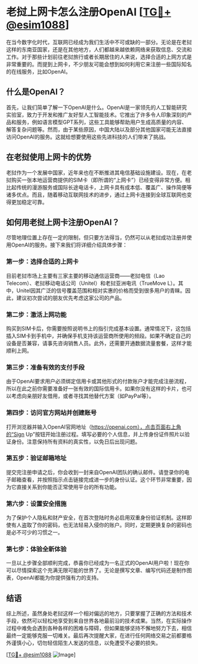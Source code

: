 # 老挝上网卡怎么注册OpenAI [[TG💪+ @esim1088](https://t.me/s/esim1088)]

在当今数字化时代，互联网已经成为我们生活中不可或缺的一部分。无论是在老挝这样的东南亚国家，还是在其他地方，人们都越来越依赖网络来获取信息、交流和工作。对于那些计划前往老挝旅行或者长期居住的人来说，选择合适的上网方式是非常重要的。而提到上网卡，不少朋友可能会想到如何利用它来注册一些国际知名的在线服务，比如OpenAI。

## 什么是OpenAI？

首先，让我们简单了解一下OpenAI是什么。OpenAI是一家领先的人工智能研究实验室，致力于开发和推广友好型人工智能技术。它推出了许多令人印象深刻的产品和服务，例如语言模型GPT系列，这些工具能够帮助用户生成高质量的内容、解答复杂问题等。然而，由于某些原因，中国大陆以及部分其他国家可能无法直接访问OpenAI的服务。这就给想要使用这些先进科技的人们带来了挑战。

## 在老挝使用上网卡的优势

老挝作为一个发展中国家，近年来也在不断推进其电信基础设施建设。现在，在老挝购买一张本地运营商提供的SIM卡（即所谓的“上网卡”）已经变得非常方便。相比起传统的漫游服务或国际长途电话卡，上网卡具有成本低、覆盖广、操作简便等诸多优点。而且，随着移动互联网技术的进步，通过上网卡连接到全球互联网也变得更加稳定可靠。

## 如何用老挝上网卡注册OpenAI？

尽管地理位置上存在一定的限制，但只要方法得当，仍然可以从老挝成功注册并使用OpenAI的服务。接下来我们将详细介绍具体步骤：

### 第一步：选择合适的上网卡

目前老挝市场上主要有三家主要的移动通信运营商——老挝电信（Lao Telecom）、老挝移动电话公司（Unitel）和老挝亚洲电讯（TrueMove L）。其中，Unitel因其广泛的信号覆盖范围和相对实惠的价格而受到很多用户的青睐。因此，建议初次尝试的朋友优先考虑这家公司的产品。

### 第二步：激活上网功能

购买到SIM卡后，你需要按照说明书上的指引完成基本设置。通常情况下，这包括插入SIM卡到手机中，并确保手机支持该运营商所使用的频段。如果不确定自己的设备是否兼容，请事先咨询销售人员。此外，还需要开通数据流量套餐，这样才能顺利上网。

### 第三步：准备有效的支付手段

由于OpenAI要求用户必须绑定信用卡或其他形式的付款账户才能完成注册流程，所以在此之前你需要准备好一张有效的国际信用卡。如果你没有这样的卡片，也可以考虑向亲朋好友借用，或者寻找其他替代方案（如PayPal等）。

### 第四步：访问官方网站并创建账号

打开浏览器并输入OpenAI官网地址（https://openai.com），点击页面右上角的“Sign Up”按钮开始注册过程。填写必要的个人信息，并上传身份证件照片以验证身份。注意保持所有资料的真实性，以免日后出现问题。

### 第五步：验证邮箱地址

提交完注册申请之后，你会收到一封来自OpenAI团队的确认邮件。请登录你的电子邮箱查看，并按照指示点击链接完成进一步的身份认证。这个环节非常重要，因为它直接关系到你能否正常使用平台的所有功能。

### 第六步：设置安全措施

为了保护个人隐私和财产安全，在首次登陆时务必启用双重身份验证机制。这样即使有人盗取了你的密码，也无法轻易入侵你的账户。同时，定期更换复杂的密码也是必不可少的习惯之一。

### 第七步：体验全新体验

一旦以上步骤全部顺利完成，恭喜你已经成为一名正式的OpenAI用户啦！现在你可以尽情探索这个充满无限可能的世界了。无论是撰写文章、编写代码还是制作图表，OpenAI都能为你提供强有力的支持。

## 结语

综上所述，虽然身处老挝这样一个相对偏远的地方，只要掌握了正确的方法和技术手段，依然可以轻松地享受到来自世界各地最前沿的技术成果。当然，在实际操作过程中难免会遇到各种各样的困难与障碍，但如果能够坚持不懈地努力下去，相信最终一定能够克服一切难关。最后再次提醒大家，在进行任何网络交易之前都要格外谨慎小心，切勿轻信陌生人发送的信息，以免遭受不必要的损失。

[[TG💪+ @esim1088](https://t.me/s/esim1088) ![Image](https://i.postimg.cc/4NQfJmqS/Snipaste-2025-05-13-00-14-12.png)]